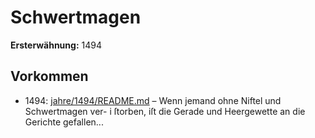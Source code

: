 # Schwertmagen

**Ersterwähnung:** 1494

## Vorkommen
- 1494: [jahre/1494/README.md](../jahre/1494/README.md) – Wenn jemand ohne Niftel und Schwertmagen ver- i
ſtorben, iſt die Gerade und Heergewette an die Gerichte
gefallen...
